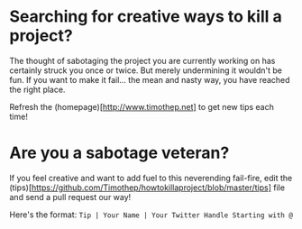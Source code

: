 # Searching for creative ways to kill a project?

The thought of sabotaging the project you are currently working on has certainly struck you once or twice. But merely undermining it wouldn't be fun. If you want to make it fail... the mean and nasty way, you have reached the right place.

Refresh the (homepage)[http://www.timothep.net] to get new tips each time!

# Are you a sabotage veteran?

If you feel creative and want to add fuel to this neverending fail-fire, edit the (tips)[https://github.com/Timothep/howtokillaproject/blob/master/tips] file and send a pull request our way!

Here's the format:
`Tip | Your Name | Your Twitter Handle Starting with @`
